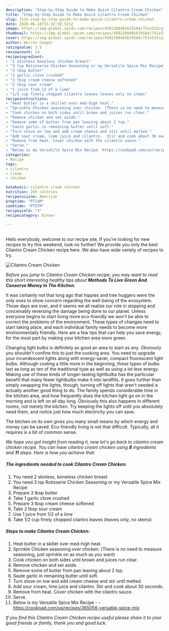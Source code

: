 ```yaml
---
description: "Step-by-Step Guide to Make Quick Cilantro Cream Chicken"
title: "Step-by-Step Guide to Make Quick Cilantro Cream Chicken"
slug: 3116-step-by-step-guide-to-make-quick-cilantro-cream-chicken
date: 2020-06-18T15:32:58.521Z
image: https://img-global.cpcdn.com/recipes/4582288401629184/751x532cq70/cilantro-cream-chicken-recipe-main-photo.jpg
thumbnail: https://img-global.cpcdn.com/recipes/4582288401629184/751x532cq70/cilantro-cream-chicken-recipe-main-photo.jpg
cover: https://img-global.cpcdn.com/recipes/4582288401629184/751x532cq70/cilantro-cream-chicken-recipe-main-photo.jpg
author: Warren Cooper
ratingvalue: 3.5
reviewcount: 14
recipeingredient:
- "2 skinless boneless chicken breast"
- "3 tsp Rotisserie Chicken Seasoning or my Versatile Spice Mix Recipe"
- "3 tbsp butter"
- "1 garlic clove crushed"
- "3 tbsp cream cheese softened"
- "2 tbsp sour cream"
- "1 juice from 12 of a lime"
- "1/2 cup finely chopped cilantro leaves leaves only no stems"
recipeinstructions:
- "Heat butter in a skillet over med-high heat."
- "Sprinkle Chicken seasoning over chicken. (There is no need to measure seasoning,  just sprinkle on as much as you want)"
- "Cook chicken on both sides until brown and juices run clear."
- "Remove chicken and set aside."
- "Remove some of butter from pan leaving about 2 tsp."
- "Saute garlic in remaining butter until soft."
- "Turn stove on low and add cream cheese and stir until melted."
- "Add sour cream, lime juice and cilantro.  Stir and cook about 30 seconds."
- "Remove from heat. Cover chicken with the cilantro sauce."
- "Serve."
- "Below is my Versatile Spice Mix Recipe  https://cookpad.com/us/recipes/365056-versatile-spice-mix"
categories:
- Recipe
tags:
- cilantro
- cream
- chicken

katakunci: cilantro cream chicken 
nutrition: 245 calories
recipecuisine: American
preptime: "PT14M"
cooktime: "PT57M"
recipeyield: "3"
recipecategory: Dinner

---
```

<br>
Hello everybody, welcome to our recipe site, If you're looking for new recipes to try this weekend, look no further! We provide you only the best Cilantro Cream Chicken recipe here. We also have wide variety of recipes to try.
<br>


![Cilantro Cream Chicken](https://img-global.cpcdn.com/recipes/4582288401629184/751x532cq70/cilantro-cream-chicken-recipe-main-photo.jpg)

<i>Before you jump to Cilantro Cream Chicken recipe, you may want to read this short interesting healthy tips about 
<strong>Methods To Live Green And Conserve Money In The Kitchen</strong>.</i>
</br>

It was certainly not that long ago that hippies and tree huggers were the only ones to show concern regarding the well-being of the ecosystem. Those days are over, and it seems we all realize our role in stopping and conceivably reversing the damage being done to our planet. Unless everyone begins to start living more eco-friendly we won't be able to correct the problems of the environment. These types of changes need to start taking place, and each individual family needs to become more environmentally friendly. Here are a few tips that can help you save energy, for the most part by making your kitchen area more green.

Changing light bulbs is definitely as good an area to start as any. Obviously you shouldn't confine this to just the cooking area. You need to upgrade your incandescent lights along with energy-saver, compact fluorescent light bulbs. Although costing a little more in the beginning, these types of bulbs last as long as ten of the traditional type as well as using a lot less energy. Making use of these kinds of longer-lasting lightbulbs has the particular benefit that many fewer lightbulbs make it into landfills. It goes further than simply swapping the lights, though; turning off lights that aren't needed is actually another good thing to do. The family spends considerable time in the kitchen area, and how frequently does the kitchen light go on in the morning and is left on all day long. Obviously this also happens in different rooms, not merely the kitchen. Try keeping the lights off until you absolutely need them, and notice just how much electricity you can save.

The kitchen on its own gives you many small means by which energy and money can be saved. Eco-friendly living is not that difficult. Typically, all it requires is a bit of common sense.


<i>We hope you got insight from reading it, now let's go back to cilantro cream chicken recipe. You can have cilantro cream chicken using <strong>8</strong> ingredients and <strong>11</strong> steps. Here is how you achieve that.
</i>

##### The ingredients needed to cook Cilantro Cream Chicken:

1. You need 2 skinless, boneless chicken breast
1. You need 3 tsp Rotisserie Chicken Seasoning or my Versatile Spice Mix Recipe
1. Prepare 3 tbsp butter
1. Take 1 garlic clove crushed
1. Prepare 3 tbsp cream cheese softened
1. Take 2 tbsp sour cream
1. Use 1 juice from 1/2 of a lime
1. Take 1/2 cup finely chopped cilantro leaves (leaves only, no stems)


##### Steps to make Cilantro Cream Chicken:

1. Heat butter in a skillet over med-high heat.
1. Sprinkle Chicken seasoning over chicken. (There is no need to measure seasoning,  just sprinkle on as much as you want)
1. Cook chicken on both sides until brown and juices run clear.
1. Remove chicken and set aside.
1. Remove some of butter from pan leaving about 2 tsp.
1. Saute garlic in remaining butter until soft.
1. Turn stove on low and add cream cheese and stir until melted.
1. Add sour cream, lime juice and cilantro.  Stir and cook about 30 seconds.
1. Remove from heat. Cover chicken with the cilantro sauce.
1. Serve.
1. Below is my Versatile Spice Mix Recipe -  - https://cookpad.com/us/recipes/365056-versatile-spice-mix


<i>If you find this Cilantro Cream Chicken recipe useful please share it to your good friends or family, thank you and good luck.</i>
